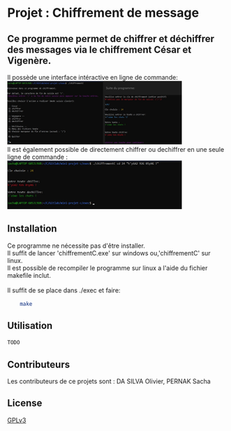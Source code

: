 # Projet : Chiffrement de message

<h2>Ce programme permet de chiffrer et déchiffrer des messages via le chiffrement César et Vigenère.</h2>

<p>Il possède une interface intéractive en ligne de commande:
<img src="./ressources/icli.jpg" alt="Exemple d'usage en interface intéractive" style="width:400px;"/>
<br>
Il est également possible de directement chiffrer ou dechiffrer en une seule ligne de commande :
<img src="./ressources/scl.jpg" alt="Exemple d'usage ligne de commande seule" style="width:400px;"/></p>

## Installation

Ce programme ne nécessite pas d'être installer. 
<br>Il suffit de lancer 'chiffrementC.exe' sur windows ou,'chiffrementC' sur linux.
<br>Il est possible de recompiler le programme sur linux a l'aide du fichier makefile inclut. 
<br><br>Il suffit de se place dans ./exec et faire:
```bash
    make
```

## Utilisation

```bash
TODO
```

## Contributeurs

Les contributeurs de ce projets sont : 
DA SILVA Olivier, PERNAK Sacha

## License

[GPLv3](https://www.gnu.org/licenses/gpl-3.0.fr.html)
